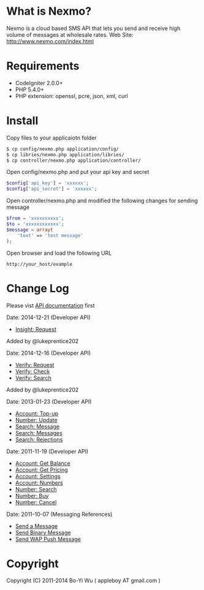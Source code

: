 # What is Nexmo?

Nexmo is a cloud based SMS API that lets you send
and receive high volume of messages at wholesale rates.
Web Site: http://www.nexmo.com/index.html

# Requirements

* CodeIgniter 2.0.0+
* PHP 5.4.0+
* PHP extension: openssl, pcre, json, xml, curl

# Install

Copy files to your applicaiotn folder

```bash
$ cp config/nexmo.php application/config/
$ cp libries/nexmo.php application/libries/
$ cp controller/nexmo.php application/controller/
```

Open config/nexmo.php and put your api key and secret

```php
$config['api_key'] = 'xxxxxx';
$config['api_secret'] = 'xxxxxx';
```

Open controller/nexmo.php and modified the following changes for sending message

```php
$from = 'xxxxxxxxxx';
$to = 'xxxxxxxxxxxx';
$message = array(
    'text' => 'test message'
);
```

Open browser and load the following URL

    http://your_host/example

# Change Log

Please vist [API documentation](https://docs.nexmo.com/) first

Date: 2014-12-21 (Developer API)

* [Insight: Request](https://docs.nexmo.com/index.php/number-insight/request)

Added by @lukeprentice202

Date: 2014-12-16 (Developer API)

* [Verify: Request](https://docs.nexmo.com/index.php/verify/verify)
* [Verify: Check](https://docs.nexmo.com/index.php/verify/check)
* [Verify: Search](https://docs.nexmo.com/index.php/verify/search)

Added by @lukeprentice202

Date: 2013-01-23 (Developer API)

* [Account: Top-up](https://docs.nexmo.com/index.php/developer-api/account-top-up)
* [Number: Update](https://docs.nexmo.com/index.php/developer-api/number-update)
* [Search: Message](https://docs.nexmo.com/index.php/developer-api/search-message)
* [Search: Messages](https://docs.nexmo.com/index.php/developer-api/search-messages)
* [Search: Rejections](https://docs.nexmo.com/index.php/developer-api/search-rejections)

Date: 2011-11-19 (Developer API)

* [Account: Get Balance](https://docs.nexmo.com/index.php/developer-api/account-get-balance)
* [Account: Get Pricing](https://docs.nexmo.com/index.php/developer-api/account-pricing)
* [Account: Settings](https://docs.nexmo.com/index.php/developer-api/account-settings)
* [Account: Numbers](https://docs.nexmo.com/index.php/developer-api/account-numbers)
* [Number: Search](https://docs.nexmo.com/index.php/developer-api/number-search)
* [Number: Buy](https://docs.nexmo.com/index.php/developer-api/number-buy)
* [Number: Cancel](https://docs.nexmo.com/index.php/developer-api/number-cancel)

Date: 2011-10-07 (Messaging References)

* [Send a Message](https://docs.nexmo.com/index.php/sms-api/send-message)
* [Send Binary Message](https://docs.nexmo.com/index.php/how-to/send-binary-message)
* [Send WAP Push Message](https://docs.nexmo.com/index.php/how-to/send-wap-push-message)

# Copyright

Copyright (C) 2011-2014 Bo-Yi Wu ( appleboy AT gmail.com )
